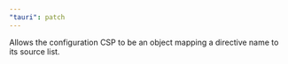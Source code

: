 ```yaml
---
"tauri": patch
---
```


Allows the configuration CSP to be an object mapping a directive name to its source list.
